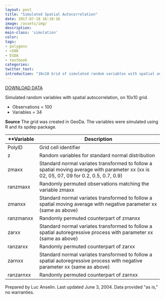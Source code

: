 ```yaml
---
layout: post
title: "Simulated Spatial Autocorrelation"
date: 2017-07-18 16:10:16
image: /assets/img/
description:
main-class: 'simulation'
color:
tags:
- polygons
- <500
- ESDA
- textbook
categories:
twitter_text:
introduction: "10x10 Grid of simulated random variables with spatial autocorrelation."
---
```

<script>
$('#map').hide();
</script>

[DOWNLOAD DATA](https://s3.amazonaws.com/geoda/data/grid100.zip)


Simulated random variables with spatial autocorrelation, on 10x10 grid.

* Observations = 100
* Variables = 34

**Source**
 The grid was created in GeoDa. The variables were simulated using R and its spdep package.

|**Variable|**Description**|
|---|---|
|PolyID |Grid cell identifier |
|z|Random variables for standard normal distribution |
|zmaxx|Standard normal variates transformed to follow a spatial moving average with parameter xx (xx is 02, 05, 07, 09 for 0.2, 0.5, 0.7, 0.9) |
|ranzmaxx |Randomly permuted observations matching the variable zmaxx |
|zmanxx |Standard normal variates transformed to follow a spatial moving average with negative parameter xx (same as above) |
|ranzmanxx |Randomly permuted counterpart of zmanxx |
|zarxx |Standard normal variates transformed to follow a spatial autoregressive process with parameter xx (same as above) |
|ranzarxx |Randomly permuted counterpart of zarxx |
|zarnxx |Standard normal variates transformed to follow a spatial autoregressive process with negative parameter xx (same as above) |
|ranzarnxx |Randomly permuted counterpart of zarnxx |


Prepared by Luc Anselin. Last updated June 3, 2004. Data provided "as is," no warranties.
